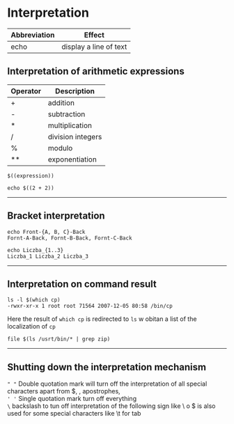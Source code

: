 # Interpretation
| Abbreviation | Effect |
|--------------|--------|
| echo | display a line of text

## Interpretation of arithmetic expressions
| Operator | Description |
|--------------|--------|
| + | addition
| - | subtraction
| * | multiplication
| / | division integers
| % | modulo
| **| exponentiation
````
$((expression))

echo $((2 + 2))
````
___
## Bracket interpretation
````
echo Front-{A, B, C}-Back
Fornt-A-Back, Fornt-B-Back, Fornt-C-Back

echo Liczba_{1..3}
Liczba_1 Liczba_2 Liczba_3
````
____
## Interpretation on command result
````
ls -l $(which cp)
-rwxr-xr-x 1 root root 71564 2007-12-05 80:58 /bin/cp
````
Here the result of `which cp` is redirected to `ls` w obitan a list of the localization of `cp`

````
file $(ls /usrt/bin/* | grep zip)
````
___
## Shutting down the interpretation mechanism
`" "` Double quotation mark will turn off the interpretation of all special characters apart from 
$, \, apostrophes,  
`' '` Single quotation mark turn off everything  
`\` backslash to tun off interpretation of the following sign like \\ o \$ is also used for some special characters like \t for tab
